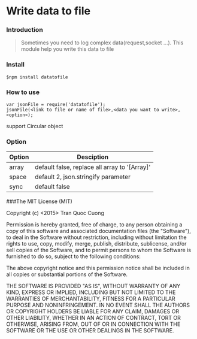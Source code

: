# Write data to file

### Introduction

>Sometimes you need to log complex data(request,socket ...). This module help you write this data to file

### Install

```
$npm install datatofile
```

### How to use

```
var jsonFile = require('datatofile');
jsonFile(<link to file or name of file>,<data you want to write>,<option>);
```
support Circular object

### Option

| Option  | Desciption |
| ------------- | ------------- |
| array | default false, replace all array to '[Array]' |
| space | default 2, json.stringify parameter |
| sync | default false |

###The MIT License (MIT)

Copyright (c) <2015> Tran Quoc Cuong

Permission is hereby granted, free of charge, to any person obtaining a copy
of this software and associated documentation files (the "Software"), to deal
in the Software without restriction, including without limitation the rights
to use, copy, modify, merge, publish, distribute, sublicense, and/or sell
copies of the Software, and to permit persons to whom the Software is
furnished to do so, subject to the following conditions:

The above copyright notice and this permission notice shall be included in
all copies or substantial portions of the Software.

THE SOFTWARE IS PROVIDED "AS IS", WITHOUT WARRANTY OF ANY KIND, EXPRESS OR
IMPLIED, INCLUDING BUT NOT LIMITED TO THE WARRANTIES OF MERCHANTABILITY,
FITNESS FOR A PARTICULAR PURPOSE AND NONINFRINGEMENT. IN NO EVENT SHALL THE
AUTHORS OR COPYRIGHT HOLDERS BE LIABLE FOR ANY CLAIM, DAMAGES OR OTHER
LIABILITY, WHETHER IN AN ACTION OF CONTRACT, TORT OR OTHERWISE, ARISING FROM,
OUT OF OR IN CONNECTION WITH THE SOFTWARE OR THE USE OR OTHER DEALINGS IN
THE SOFTWARE.